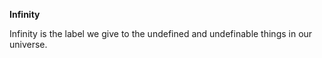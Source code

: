 **Infinity**

Infinity is the label we give to the undefined and undefinable things in our universe.
